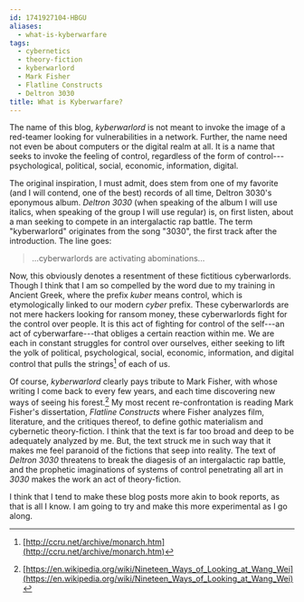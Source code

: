 ```yaml
---
id: 1741927104-HBGU
aliases:
  - what-is-kyberwarfare
tags:
  - cybernetics
  - theory-fiction
  - kyberwarlord
  - Mark Fisher
  - Flatline Constructs
  - Deltron 3030
title: What is Kyberwarfare?
---
```


The name of this blog, _kyberwarlord_ is not meant to invoke the image of a red-teamer looking for vulnerabilities in a network. Further, the name need not even be about computers or the digital realm at all. It is a name that seeks to invoke the feeling of control, regardless of the form of control---psychological, political, social, economic, information, digital.

The original inspiration, I must admit, does stem from one of my favorite (and I will contend, one of the best) records of all time, Deltron 3030's eponymous album. _Deltron 3030_ (when speaking of the album I will use italics, when speaking of the group I will use regular) is, on first listen, about a man seeking to compete in an intergalactic rap battle. The term "kyberwarlord" originates from the song "3030", the first track after the introduction. The line goes:

> ...cyberwarlords are activating abominations...

Now, this obviously denotes a resentment of these fictitious cyberwarlords. Though I think that I am so compelled by the word due to my training in Ancient Greek, where the prefix _kuber_ means control, which is etymologically linked to our modern _cyber_ prefix. These cyberwarlords are not mere hackers looking for ransom money, these cyberwarlords fight for the control over people. It is this act of fighting for control of the self---an act of cyberwarfare---that obliges a certain reaction within me. We are each in constant struggles for control over ourselves, either seeking to lift the yolk of political, psychological, social, economic, information, and digital control that pulls the strings[^1] of each of us.

Of course, _kyberwarlord_ clearly pays tribute to Mark Fisher, with whose writing I come back to every few years, and each time discovering new ways of seeing his forest.[^2] My most recent re-confrontation is reading Mark Fisher's dissertation, _Flatline Constructs_ where Fisher analyzes film, literature, and the critiques thereof, to define gothic materialism and cybernetic theory-fiction. I think that the text is far too broad and deep to be adequately analyzed by me. But, the text struck me in such way that it makes me feel paranoid of the fictions that seep into reality. The text of *Deltron 3030* threatens to break the diagesis of an intergalactic rap battle, and the prophetic imaginations of systems of control penetrating all art in *3030* makes the work an act of theory-fiction.

I think that I tend to make these blog posts more akin to book reports, as that is all I know. I am going to try and make this more experimental as I go along.

[^1]: [http://ccru.net/archive/monarch.htm](http://ccru.net/archive/monarch.htm)
[^2]: [https://en.wikipedia.org/wiki/Nineteen_Ways_of_Looking_at_Wang_Wei](https://en.wikipedia.org/wiki/Nineteen_Ways_of_Looking_at_Wang_Wei)

